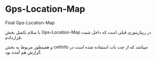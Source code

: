 # Gps-Location-Map
Final Gps-Location-Map 


با سلام تکمیل بخش Gps-Location-Map در ریپازیتوری قبلی است که داخل شیت قراردادم.

و همینطور مربوط به بخش cellinfo میباشد که از چت بات استفاده شده است در گزارش هم آمده بود.


